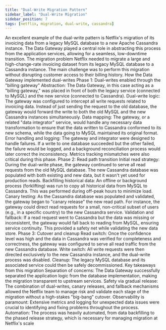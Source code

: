 ```yaml
---
title: "Dual-Write Migration Pattern"
sidebar_label: "Dual-Write Migration"
sidebar_position: 7
tags: [netflix, migration, dual-write, cassandra]
---
```


An excellent example of the dual-write pattern is Netflix's migration of its invoicing data from a legacy MySQL database to a new Apache Cassandra instance. The Data Gateway played a central role in abstracting this process from the application services, allowing for a seamless, low-downtime transition. 
The migration problem
Netflix needed to migrate a large and high-change-rate invoicing dataset from its legacy MySQL database to a Cassandra instance. The main challenge was to perform this migration without disrupting customer access to their billing history. 
How the Data Gateway implemented dual-writes
Phase 1: Dual-writes enabled through the "billing gateway"
Abstraction: The Data Gateway, in this case acting as a "billing gateway," was placed in front of both the legacy service (connected to MySQL) and the new service (connected to Cassandra).
Dual-write logic: The gateway was configured to intercept all write requests related to invoicing data. Instead of just sending the request to the old database, the gateway would forward the write to both the old MySQL and the new Cassandra instances simultaneously.
Data mapping: The gateway, or a related "data integrator" service, would handle any necessary data transformation to ensure that the data written to Cassandra conformed to its new schema, while the data going to MySQL maintained its original format.
Error handling and logging: The gateway and integrator were designed to handle failures. If a write to one database succeeded but the other failed, the failure would be logged, and a background reconciliation process would later correct the inconsistency. Metrics tracking mismatches were also critical during this phase. 
Phase 2: Read path transition
Initial read strategy: During the dual-write phase, the gateway continued to serve all read requests from the old MySQL database. The new Cassandra database was populated with both existing and new data, but it wasn't yet used for production reads.
Backfilling historical data: An offline or background process (forklifting) was run to copy all historical data from MySQL to Cassandra. This was performed during off-peak hours to minimize load.
Canary testing: As the Cassandra database was populated and validated, the gateway began to "canary release" the new read path. For instance, the gateway could direct read requests for a small, non-critical subset of users (e.g., in a specific country) to the new Cassandra service.
Validation and fallback: If a read request went to Cassandra but the data was missing or inconsistent, the gateway would fall back to reading from MySQL, ensuring service continuity. This provided a safety net while validating the new data store. 
Phase 3: Cutover and cleanup
Read switch: Once the confidence level was high and the data in Cassandra was verified for completeness and correctness, the gateway was configured to serve all read traffic from the new Cassandra database.
Write switch: All write requests were then directed exclusively to the new Cassandra instance, and the dual-write process was disabled.
Cleanup: The legacy MySQL database and its associated service could then be safely decommissioned. 
Key takeaways from this migration
Separation of concerns: The Data Gateway successfully separated the application logic from the database implementation, making the migration transparent to upstream services.
Safety via gradual release: The combination of dual-writes, canary releases, and fallback mechanisms allowed the Netflix team to manage risk and validate each stage of the migration without a high-stakes "big-bang" cutover.
Observability is paramount: Extensive metrics and logging for unexpected data issues were crucial to identifying and fixing problems throughout the process.
Automation: The process was heavily automated, from data backfilling to the phased release strategy, which is necessary for managing migration at Netflix's scale

